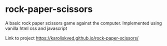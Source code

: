 # rock-paper-scissors

A basic rock paper scissors game against the computer. Implemented using vanilla html css and javascript

Link to project https://karoliskved.github.io/rock-paper-scissors/
